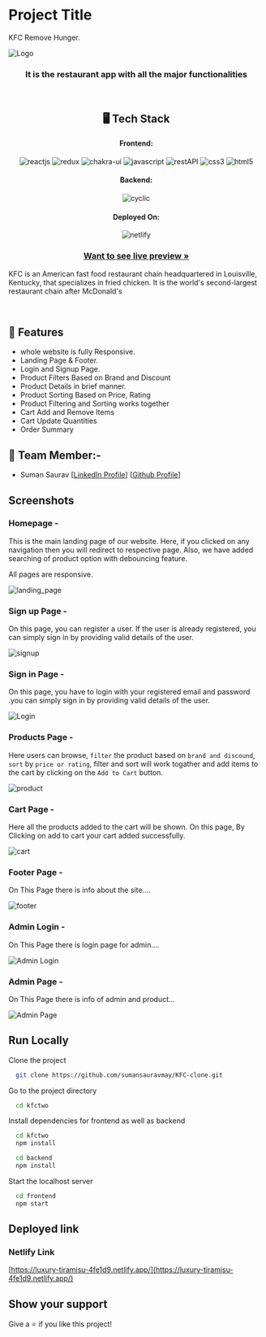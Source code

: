 # Project Title

KFC Remove Hunger.

![Logo](https://i.postimg.cc/xTnMDpYb/Suman.png)

<h3 align="center"> It is the restaurant app with all the major functionalities</h3>

<br/>

<h2 align="center">🖥️ Tech Stack</h2>

<h4 align="center">Frontend:</h4>
<p align="center">
  <img src="https://img.shields.io/badge/React (18.2.0)-20232A?style=for-the-badge&logo=react&logoColor=61DAFB" alt="reactjs" />
  <img src="https://img.shields.io/badge/Redux (4.2.0)-593D88?style=for-the-badge&logo=redux&logoColor=white" alt="redux" />
  <img src="https://img.shields.io/badge/Chakra%20UI (2.2.8)-3bc7bd?style=for-the-badge&logo=chakraui&logoColor=white" alt="chakra-ui" />
  <img src="https://img.shields.io/badge/JavaScript-323330?style=for-the-badge&logo=javascript&logoColor=F7DF1E" alt="javascript" />
  <img src="https://img.shields.io/badge/Rest_API-02303A?style=for-the-badge&logo=react-router&logoColor=white" alt="restAPI" />
  <img src="https://img.shields.io/badge/CSS3-1572B6?style=for-the-badge&logo=css3&logoColor=white" alt="css3" />
  <img src="https://img.shields.io/badge/HTML5-E34F26?style=for-the-badge&logo=html5&logoColor=white" alt="html5" />
</p>
<h4 align="center">Backend:</h4>

<p align="center">
  <img src="https://i.postimg.cc/7ZZycz6y/Whats-App-Image-2023-03-08-at-00-05-33.jpg" alt="cyclic" />
</p>

<h4 align="center">Deployed On:</h4>

<p align="center">
  <img src="https://i.postimg.cc/sgTZd54P/netlify.jpg" alt="netlify" />
</p>

<h3 align="center"><a href="https://luxury-tiramisu-4fe1d9.netlify.app/"><strong>Want to see live preview »</strong></a></h3>

KFC is an American fast food restaurant chain headquartered in Louisville, Kentucky, that specializes in fried chicken. It is the world's second-largest restaurant chain after McDonald's

<br/>

## 🚀 Features
-   whole website is fully Responsive.
-   Landing Page & Footer.
-   Login and Signup Page.
-   Product Filters Based on Brand and Discount
-   Product Details in brief manner.
-   Product Sorting Based on Price, Rating
-   Product Filtering and Sorting works together
-   Cart Add and Remove Items
-   Cart Update Quantities
-   Order Summary


## 🚀 Team Member:-

-   Suman Saurav [[LinkedIn Profile](https://www.linkedin.com/in/suman-saurav-06896b231/)] [[Github Profile](https://github.com/sumansauravmay/)]



## Screenshots

### Homepage -

This is the main landing page of our website. Here, if you clicked on any navigation then you will redirect to respective page. Also, we have added searching of product option with debouncing feature.

All pages are responsive.

![landing_page](https://i.postimg.cc/Wb2MBpPv/home1.jpg)

### Sign up Page -

On this page, you can register a user. If the user is already registered, you can simply sign in by providing valid details of the user. 

![signup](https://i.postimg.cc/PrxBtjmg/signup.jpg)

###  Sign in Page - 

On this page, you have to login with your registered email and password .you can simply sign in by providing valid details of the user. 

![Login](https://i.postimg.cc/1z5WK0JL/login.jpg)

### Products Page -

Here users can browse, `filter` the product based on `brand and discound`, `sort` by `price or rating`, filter and sort will work togather and add items to the cart by clicking on the `Add to Cart` button.
 
 ![product](https://i.postimg.cc/SKBgp0yp/product1.jpg)

### Cart Page -

Here all the products added to the cart will be shown. On this page, By Clicking on add to cart your cart added successfully.

![cart](https://i.postimg.cc/FzscMGJ4/cart.jpg)



### Footer Page -

On This Page there is info about the site....

![footer](https://i.postimg.cc/qvXJKr51/footer.jpg)

### Admin Login -

On This Page there is login page for admin....

![Admin Login](https://i.postimg.cc/mkJY7CtW/adminlogin.jpg)

### Admin Page -

On This Page there is info of admin and product...

![Admin Page](https://i.postimg.cc/XqkGxPNW/adminpage.jpg)


## Run Locally

Clone the project

```bash
  git clone https://github.com/sumansauravmay/KFC-clone.git
```

Go to the project directory

```bash
  cd kfctwo
```

Install dependencies for frontend as well as backend

```bash
  cd kfctwo
  npm install
```

```bash
  cd backend
  npm install
```

Start the localhost server

```bash
  cd frontend
  npm start
```

## Deployed link

### Netlify Link

[https://luxury-tiramisu-4fe1d9.netlify.app/](https://luxury-tiramisu-4fe1d9.netlify.app/)

## Show your support

Give a ⭐️ if you like this project!

